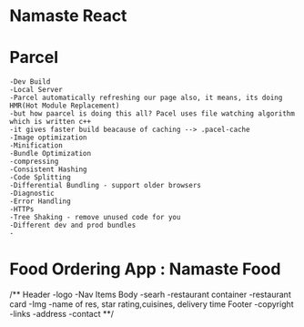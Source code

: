 # Namaste React

# Parcel 
    -Dev Build 
    -Local Server
    -Parcel automatically refreshing our page also, it means, its doing HMR(Hot Module Replacement)
    -but how paarcel is doing this all? Pacel uses file watching algorithm which is written c++
    -it gives faster build beacause of caching --> .pacel-cache
    -Image optimization
    -Minification 
    -Bundle Optimization
    -compressing
    -Consistent Hashing 
    -Code Splitting
    -Differential Bundling - support older browsers
    -Diagnostic
    -Error Handling
    -HTTPs
    -Tree Shaking - remove unused code for you
    -Different dev and prod bundles 
    -
# Food Ordering App : Namaste Food

/**
Header 
    -logo
    -Nav Items
Body
    -searh
    -restaurant container
        -restaurant card
            -Img
            -name of res, star rating,cuisines, delivery time
Footer 
    -copyright
    -links
    -address
    -contact
**/



